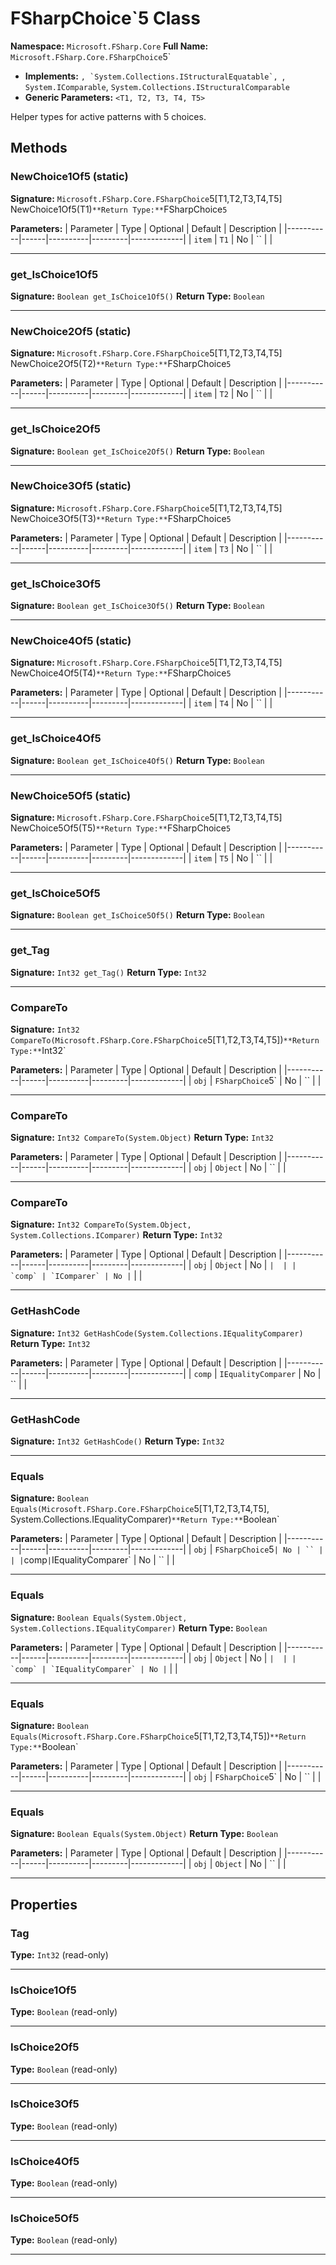 # FSharpChoice`5 Class

**Namespace:** `Microsoft.FSharp.Core`
**Full Name:** `Microsoft.FSharp.Core.FSharpChoice`5`
- **Implements:** ``, `System.Collections.IStructuralEquatable`, ``, `System.IComparable`, `System.Collections.IStructuralComparable`
- **Generic Parameters:** `<T1, T2, T3, T4, T5>`

Helper types for active patterns with 5 choices.

## Methods

### NewChoice1Of5 (static)

**Signature:** `Microsoft.FSharp.Core.FSharpChoice`5[T1,T2,T3,T4,T5] NewChoice1Of5(T1)`
**Return Type:** `FSharpChoice`5`

**Parameters:**
| Parameter | Type | Optional | Default | Description |
|-----------|------|----------|---------|-------------|
| `item` | `T1` | No | `` |  |

---

### get_IsChoice1Of5

**Signature:** `Boolean get_IsChoice1Of5()`
**Return Type:** `Boolean`

---

### NewChoice2Of5 (static)

**Signature:** `Microsoft.FSharp.Core.FSharpChoice`5[T1,T2,T3,T4,T5] NewChoice2Of5(T2)`
**Return Type:** `FSharpChoice`5`

**Parameters:**
| Parameter | Type | Optional | Default | Description |
|-----------|------|----------|---------|-------------|
| `item` | `T2` | No | `` |  |

---

### get_IsChoice2Of5

**Signature:** `Boolean get_IsChoice2Of5()`
**Return Type:** `Boolean`

---

### NewChoice3Of5 (static)

**Signature:** `Microsoft.FSharp.Core.FSharpChoice`5[T1,T2,T3,T4,T5] NewChoice3Of5(T3)`
**Return Type:** `FSharpChoice`5`

**Parameters:**
| Parameter | Type | Optional | Default | Description |
|-----------|------|----------|---------|-------------|
| `item` | `T3` | No | `` |  |

---

### get_IsChoice3Of5

**Signature:** `Boolean get_IsChoice3Of5()`
**Return Type:** `Boolean`

---

### NewChoice4Of5 (static)

**Signature:** `Microsoft.FSharp.Core.FSharpChoice`5[T1,T2,T3,T4,T5] NewChoice4Of5(T4)`
**Return Type:** `FSharpChoice`5`

**Parameters:**
| Parameter | Type | Optional | Default | Description |
|-----------|------|----------|---------|-------------|
| `item` | `T4` | No | `` |  |

---

### get_IsChoice4Of5

**Signature:** `Boolean get_IsChoice4Of5()`
**Return Type:** `Boolean`

---

### NewChoice5Of5 (static)

**Signature:** `Microsoft.FSharp.Core.FSharpChoice`5[T1,T2,T3,T4,T5] NewChoice5Of5(T5)`
**Return Type:** `FSharpChoice`5`

**Parameters:**
| Parameter | Type | Optional | Default | Description |
|-----------|------|----------|---------|-------------|
| `item` | `T5` | No | `` |  |

---

### get_IsChoice5Of5

**Signature:** `Boolean get_IsChoice5Of5()`
**Return Type:** `Boolean`

---

### get_Tag

**Signature:** `Int32 get_Tag()`
**Return Type:** `Int32`

---

### CompareTo

**Signature:** `Int32 CompareTo(Microsoft.FSharp.Core.FSharpChoice`5[T1,T2,T3,T4,T5])`
**Return Type:** `Int32`

**Parameters:**
| Parameter | Type | Optional | Default | Description |
|-----------|------|----------|---------|-------------|
| `obj` | `FSharpChoice`5` | No | `` |  |

---

### CompareTo

**Signature:** `Int32 CompareTo(System.Object)`
**Return Type:** `Int32`

**Parameters:**
| Parameter | Type | Optional | Default | Description |
|-----------|------|----------|---------|-------------|
| `obj` | `Object` | No | `` |  |

---

### CompareTo

**Signature:** `Int32 CompareTo(System.Object, System.Collections.IComparer)`
**Return Type:** `Int32`

**Parameters:**
| Parameter | Type | Optional | Default | Description |
|-----------|------|----------|---------|-------------|
| `obj` | `Object` | No | `` |  |
| `comp` | `IComparer` | No | `` |  |

---

### GetHashCode

**Signature:** `Int32 GetHashCode(System.Collections.IEqualityComparer)`
**Return Type:** `Int32`

**Parameters:**
| Parameter | Type | Optional | Default | Description |
|-----------|------|----------|---------|-------------|
| `comp` | `IEqualityComparer` | No | `` |  |

---

### GetHashCode

**Signature:** `Int32 GetHashCode()`
**Return Type:** `Int32`

---

### Equals

**Signature:** `Boolean Equals(Microsoft.FSharp.Core.FSharpChoice`5[T1,T2,T3,T4,T5], System.Collections.IEqualityComparer)`
**Return Type:** `Boolean`

**Parameters:**
| Parameter | Type | Optional | Default | Description |
|-----------|------|----------|---------|-------------|
| `obj` | `FSharpChoice`5` | No | `` |  |
| `comp` | `IEqualityComparer` | No | `` |  |

---

### Equals

**Signature:** `Boolean Equals(System.Object, System.Collections.IEqualityComparer)`
**Return Type:** `Boolean`

**Parameters:**
| Parameter | Type | Optional | Default | Description |
|-----------|------|----------|---------|-------------|
| `obj` | `Object` | No | `` |  |
| `comp` | `IEqualityComparer` | No | `` |  |

---

### Equals

**Signature:** `Boolean Equals(Microsoft.FSharp.Core.FSharpChoice`5[T1,T2,T3,T4,T5])`
**Return Type:** `Boolean`

**Parameters:**
| Parameter | Type | Optional | Default | Description |
|-----------|------|----------|---------|-------------|
| `obj` | `FSharpChoice`5` | No | `` |  |

---

### Equals

**Signature:** `Boolean Equals(System.Object)`
**Return Type:** `Boolean`

**Parameters:**
| Parameter | Type | Optional | Default | Description |
|-----------|------|----------|---------|-------------|
| `obj` | `Object` | No | `` |  |

---

## Properties

### Tag

**Type:** `Int32` (read-only)

---

### IsChoice1Of5

**Type:** `Boolean` (read-only)

---

### IsChoice2Of5

**Type:** `Boolean` (read-only)

---

### IsChoice3Of5

**Type:** `Boolean` (read-only)

---

### IsChoice4Of5

**Type:** `Boolean` (read-only)

---

### IsChoice5Of5

**Type:** `Boolean` (read-only)

---